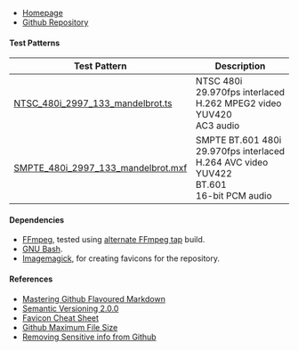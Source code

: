 - [Homepage](//testpatterns.github.io/testpatterns/index.html)
- [Github Repository](//github.com/testpatterns/testpatterns)

#### Test Patterns

Test Pattern|Description
--|--
[NTSC_480i_2997_133_mandelbrot.ts](output/NTSC_480i_2997_133_mandelbrot.ts)|NTSC 480i <br> 29.970fps interlaced <br> H.262 MPEG2 video <br> YUV420 <br> AC3 audio
[SMPTE_480i_2997_133_mandelbrot.mxf](output/SMPTE_480i_2997_133_mandelbrot.mxf)|SMPTE BT.601 480i <br> 29.970fps interlaced <br> H.264 AVC video <br> YUV422 <br> BT.601 <br> 16-bit PCM audio

#### Dependencies

- [FFmpeg](//ffmpeg.org), tested using [alternate FFmpeg tap](//github.com/homebrew-ffmpeg/homebrew-ffmpeg) build.
- [GNU Bash](//www.gnu.org/software/bash/).
- [Imagemagick](//imagemagick.org), for creating favicons for the repository.

#### References

- [Mastering Github Flavoured Markdown](//guides.github.com/features/mastering-markdown/)
- [Semantic Versioning 2.0.0](//semver.org/)
- [Favicon Cheat Sheet](//github.com/audreyr/favicon-cheat-sheet)
- [Github Maximum File Size](//help.github.com/en/github/managing-large-files/working-with-large-files)
- [Removing Sensitive info from Github](https://help.github.com/en/github/authenticating-to-github/removing-sensitive-data-from-a-repository)
